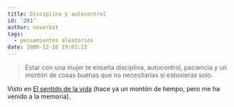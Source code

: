 ```yaml
---
title: Disciplina y autocontrol
id: '281'
author: neverbot
tags:
  - pensamientos aleatorios
date: 2006-12-16 19:03:23
---
```


> Estar con una mujer te enseña disciplina, autocontrol, paciencia y un montón de cosas buenas que no necesitarías si estuvieras solo.

Visto en [El sentido de la vida](http://www.elsentidodelavida.net/node/264) (hace ya un montón de tiempo, pero me ha venido a la memoria).